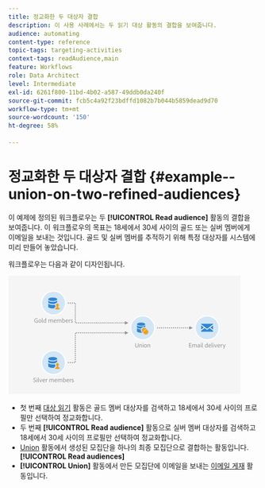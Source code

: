 ```yaml
---
title: 정교화한 두 대상자 결합
description: 이 사용 사례에서는 두 읽기 대상 활동의 결합을 보여줍니다.
audience: automating
content-type: reference
topic-tags: targeting-activities
context-tags: readAudience,main
feature: Workflows
role: Data Architect
level: Intermediate
exl-id: 6261f800-11bd-4b02-a587-49ddb0da240f
source-git-commit: fcb5c4a92f23bdffd1082b7b044b5859dead9d70
workflow-type: tm+mt
source-wordcount: '150'
ht-degree: 58%

---
```


# 정교화한 두 대상자 결합 {#example--union-on-two-refined-audiences}

이 예제에 정의된 워크플로우는 두 **[!UICONTROL Read audience]** 활동의 결합을 보여줍니다. 이 워크플로우의 목표는 18세에서 30세 사이의 골드 또는 실버 멤버에게 이메일을 보내는 것입니다. 골드 및 실버 멤버를 추적하기 위해 특정 대상자를 시스템에 미리 만들어 놓았습니다.

워크플로우는 다음과 같이 디자인됩니다.

![](assets/readaudience_activity_example1.png)

* 첫 번째 [대상 읽기](../../automating/using/read-audience.md) 활동은 골드 멤버 대상자를 검색하고 18세에서 30세 사이의 프로필만 선택하여 정교화합니다.
* 두 번째 **[!UICONTROL Read audience]** 활동으로 실버 멤버 대상자를 검색하고 18세에서 30세 사이의 프로필만 선택하여 정교화합니다.
* [Union](../../automating/using/union.md) 활동에서 생성된 모집단을 하나의 최종 모집단으로 결합하는 활동입니다.**[!UICONTROL Read audiences]**
* **[!UICONTROL Union]** 활동에서 만든 모집단에 이메일을 보내는 [이메일 게재](../../automating/using/email-delivery.md) 활동입니다.
